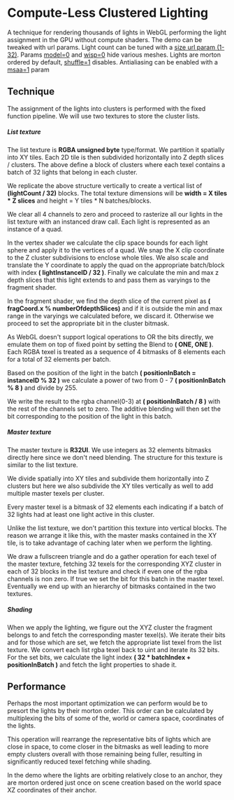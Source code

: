 # Compute-Less Clustered Lighting

A technique for rendering thousands of lights in WebGL performing the light assignment in the GPU without compute shaders. The demo can be tweaked with url params. 
Light count can be tuned with a [size url param (1-32)](). Params [model=0]() and [wisp=0]() hide various meshes. 
Lights are morton ordered by default, [shuffle=1]() disables. Antialiasing can be enabled with a [msaa=1]() param

## Technique

The assignment of the lights into clusters is performed with the fixed function pipeline. We will use two textures to store the cluster lists.

##### List texture 
The list texture is __RGBA unsigned byte__ type/format. We partition it spatially into XY tiles. Each 2D tile is then subdivided horizontally into Z depth slices / clusters. The above define a block of clusters where each texel contains a batch of 32 lights that belong in each cluster. 

We replicate the above structure vertically to create a vertical list of __(lightCount / 32)__ blocks. The total texture dimensions will be __width = X tiles * Z slices__ and height = Y tiles * N batches/blocks.

We clear all 4 channels to zero and proceed to rasterize all our lights in the list texture with an instanced draw call. Each light is represented as an instance of a quad. 

In the vertex shader we calculate the clip space bounds for each light sphere and apply it to the vertices of a quad. We snap the X clip coordinate to the Z cluster subdivisions to enclose whole tiles. We also scale and translate the Y coordinate to apply the quad on the appropriate batch/block with index __( lightInstanceID / 32 )__. Finally we calculate the min and max z depth slices that this light extends to and pass them as varyings to the fragment shader.

In the fragment shader, we find the depth slice of the current pixel as __( fragCoord.x \% numberOfdepthSlices)__ and if it is outside the min and max range in the varyings we calculated before, we discard it. Otherwise we proceed to set the appropriate bit in the cluster bitmask.

As WebGL doesn't support logical operations to OR the bits directly, we emulate them on top of fixed point by setting the Blend to __( ONE, ONE )__. Each RGBA texel is treated as a sequence of 4 bitmasks of 8 elements each for a total of 32 elements per batch. 

Based on the position of the light in  the batch __( positionInBatch = instanceID \% 32 )__ we calculate a power of two from 0 - 7 __( positionInBatch \% 8 )__ and divide by 255.

We write the result to the rgba channel(0-3) at __( positionInBatch / 8 )__ with the rest of the channels set to zero. The additive blending will then set the bit corresponding to the position of the light in this batch.

##### Master texture
The master texture is __R32UI__. We use integers as 32 elements bitmasks directly here since we don't need blending. The structure for this texture is similar to the list texture. 

We divide spatially into XY tiles and subdivide them horizontally into Z clusters but here we also subdivide the XY tiles vertically as well to add multiple master texels per cluster. 

Every master texel is a bitmask of 32 elements each indicating if a batch of 32 lights had at least one light active in this cluster. 

 Unlike the list texture, we don't partition this texture into vertical blocks. The reason we arrange it like this, with the master masks contained in the XY tile, is to take advantage of caching later when we perform the lighting. 

We draw a fullscreen triangle and do a gather operation for each texel of the master texture, fetching 32 texels for the corresponding XYZ cluster in each of 32 blocks in the list texture and check if even one of the rgba channels is non zero. If true we set the bit for this batch in the master texel. Eventually we end up with an hierarchy of bitmasks contained in the two textures.

##### Shading

When we apply the lighting, we figure out the XYZ cluster the fragment belongs to and fetch the corresponding master texel(s). We iterate their bits and for those which are set, we fetch the appropriate list texel from the list texture. We convert each list rgba texel back to uint and iterate its 32 bits. For the set bits, we calculate the light index __( 32 * batchIndex + positionInBatch )__ and fetch the light properties to shade it.


## Performance

Perhaps the most important optimization we can perform would be to presort the lights by their morton order. This order can be calculated by multiplexing the bits of some of the, world or camera space, coordinates of the lights. 

This operation will rearrange the representative bits of lights which are close in space, to come closer in the bitmasks as well leading to more empty clusters overall with those remaining being fuller, resulting in significantly reduced texel fetching while shading.

In the demo where the lights are orbiting relatively close to an anchor, they are morton ordered just once on scene creation based on the world space XZ coordinates of their anchor.
